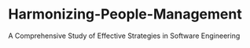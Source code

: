 # Harmonizing-People-Management
A Comprehensive Study of Effective Strategies in Software Engineering
